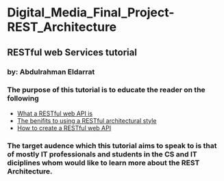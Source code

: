 # Digital_Media_Final_Project-REST_Architecture

## RESTful web Services tutorial
### by: Abdulrahman Eldarrat

### The purpose of this tutorial is to educate the reader on the following
* [What a RESTful web API is](WhatisaRESTfulwebservice?.md)
* [The benifits to using a RESTful architectural style](/RESTfulbenefits.md)
* [How to create a RESTful web API](/)


### The target audence which this tutorial aims to speak to is that of mostly IT professionals and students in the CS and IT diciplines whom would like to learn more about the REST Architecture.
